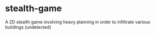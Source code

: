 # stealth-game
A 2D stealth game involving heavy planning in order to infiltrate various buildings (undetected)
